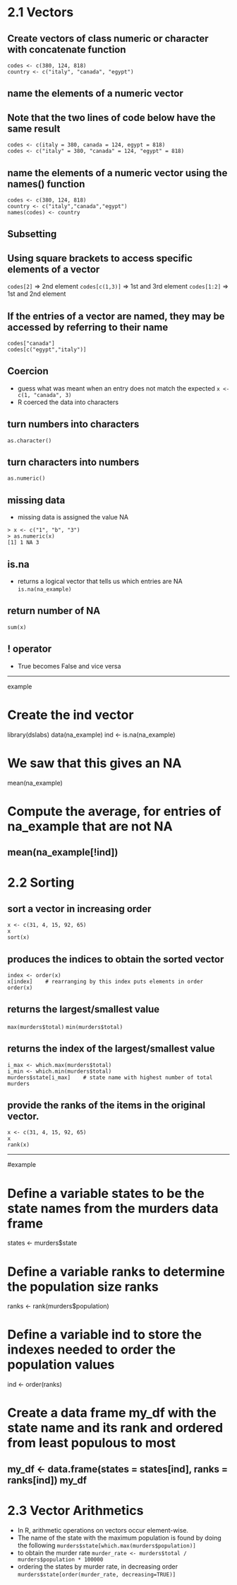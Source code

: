 # 2.1 Vectors

## Create vectors of class numeric or character with concatenate function
```
codes <- c(380, 124, 818)
country <- c("italy", "canada", "egypt")
```

## name the elements of a numeric vector
## Note that the two lines of code below have the same result
```
codes <- c(italy = 380, canada = 124, egypt = 818)
codes <- c("italy" = 380, "canada" = 124, "egypt" = 818)
```

## name the elements of a numeric vector using the names() function
```
codes <- c(380, 124, 818)
country <- c("italy","canada","egypt")
names(codes) <- country
```
## Subsetting
## Using square brackets to access specific elements of a vector
` codes[2] `      => 2nd element
` codes[c(1,3)] ` => 1st and 3rd element
` codes[1:2] `    => 1st and 2nd element

## If the entries of a vector are named, they may be accessed by referring to their name
```
codes["canada"]
codes[c("egypt","italy")]
```
## Coercion
- guess what was meant when an entry does not match the expected
` x <- c(1, "canada", 3) `
- R coerced the data into characters

## turn numbers into characters
` as.character() `

## turn characters into numbers
` as.numeric() `

## missing data
- missing data is assigned the value NA
```
> x <- c("1", "b", "3")
> as.numeric(x)
[1] 1 NA 3
```

## is.na
- returns a logical vector that tells us which entries are NA
` is.na(na_example) `

## return number of NA
` sum(x) `

## ! operator
- True becomes False and vice versa

-----
example
# Create the ind vector
library(dslabs)
data(na_example)
ind <- is.na(na_example)

# We saw that this gives an NA
mean(na_example)

# Compute the average, for entries of na_example that are not NA 
mean(na_example[!ind])
-----

# 2.2 Sorting

## sort a vector in increasing order
```
x <- c(31, 4, 15, 92, 65)
x
sort(x)
```

## produces the indices to obtain the sorted vector
```
index <- order(x)
x[index]    # rearranging by this index puts elements in order
order(x)
```

## returns the largest/smallest value
` max(murders$total) ` 
` min(murders$total) ` 

## returns the index of the largest/smallest value
```
i_max <- which.max(murders$total)
i_min <- which.min(murders$total)
murders$state[i_max]    # state name with highest number of total murders
```

## provide the ranks of the items in the original vector.
```
x <- c(31, 4, 15, 92, 65)
x
rank(x)  
```

-----
#example
# Define a variable states to be the state names from the murders data frame
states <- murders$state

# Define a variable ranks to determine the population size ranks 
ranks <- rank(murders$population)

# Define a variable ind to store the indexes needed to order the population values
ind <- order(ranks)

# Create a data frame my_df with the state name and its rank and ordered from least populous to most 
my_df <- data.frame(states = states[ind], ranks = ranks[ind])
my_df
-----

# 2.3 Vector Arithmetics
- In R, arithmetic operations on vectors occur element-wise.
- The name of the state with the maximum population is found by doing the following
` murders$state[which.max(murders$population)] `
- to obtain the murder rate
` murder_rate <- murders$total / murders$population * 100000 `
- ordering the states by murder rate, in decreasing order
` murders$state[order(murder_rate, decreasing=TRUE)] `





